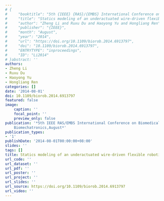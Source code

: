 ```yaml
---
# {
#     "booktitle": "5th {IEEE} {RAS}/{EMBS} International Conference on Biomedical Robotics and Biomechatronics",
#     "title": "Statics modeling of an underactuated wire-driven flexible robotic arm",
#     "author": "Zheng Li and Ruxu Du and Haoyong Yu and Hongliang Ren",
#     "publisher": "{IEEE}",
#     "month": "August",
#     "year": "2014",
#     "url": "https://doi.org/10.1109/biorob.2014.6913797",
#     "doi": "10.1109/biorob.2014.6913797",
#     "ENTRYTYPE": "inproceedings",
#     "ID": "Li2014"
# }abstract: ''
authors:
- Zheng Li
- Ruxu Du
- Haoyong Yu
- Hongliang Ren
categories: []
date: '2014-08-01'
doi: 10.1109/biorob.2014.6913797
featured: false
image:
    caption: ''
    focal_point: ''
    preview_only: false
publication: '*5th IEEE RAS/EMBS International Conference on Biomedical Robotics and
    Biomechatronics,August*'
publication_types:
- '1'
publishDate: '2014-08-01T00:00:00+08:00'
slides: ''
tags: []
title: Statics modeling of an underactuated wire-driven flexible robotic arm
url_code: ''
url_dataset: ''
url_pdf: ''
url_poster: ''
url_project: ''
url_slides: ''
url_source: https://doi.org/10.1109/biorob.2014.6913797
url_video: ''
---
```

